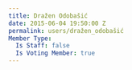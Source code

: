 ```yaml
---
title: Dražen Odobašić
date: 2015-06-04 19:50:00 Z
permalink: users/dražen_odobašić
Member Type:
  Is Staff: false
  Is Voting Member: true
---
```


